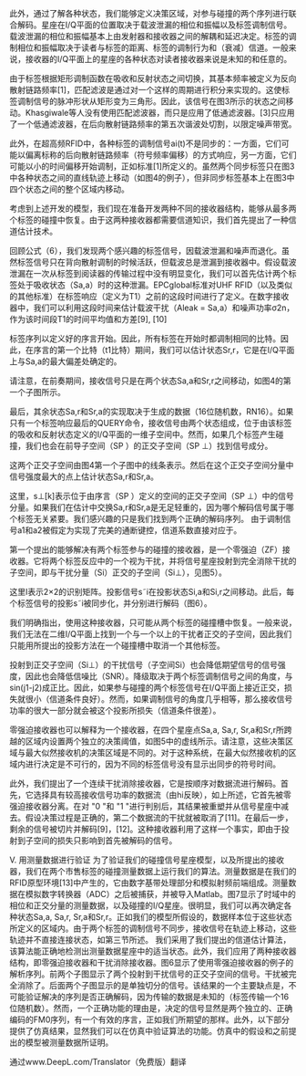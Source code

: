 此外，通过了解各种状态，我们能够定义决策区域，对参与碰撞的两个序列进行联合解码。星座在I/Q平面的位置取决于载波泄漏的相位和振幅以及标签调制信号。载波泄漏的相位和振幅基本上由发射器和接收器之间的解耦和延迟决定。标签的调制相位和振幅取决于读者与标签的距离、标签的调制行为和（衰减）信道。一般来说，接收器的I/Q平面上的星座的各种状态对读者接收器来说是未知的和任意的。

由于标签根据矩形调制函数在吸收和反射状态之间切换，其基本频率被定义为反向散射链路频率[1]，匹配滤波是通过对一个这样的周期进行积分来实现的。这使标签调制信号的脉冲形状从矩形变为三角形。因此，该信号在图3所示的状态之间移动。Khasgiwale等人没有使用匹配滤波器，而只是应用了低通滤波器。[3]只应用了一个低通滤波器，在后向散射链路频率的第五次谐波处切割，以限定噪声带宽。

此外，在超高频RFID中，各种标签的调制信号ai(t)不是同步的：一方面，它们可能以偏离标称的后向散射链路频率（符号频率偏移）的方式响应，另一方面，它们可能以小的时间偏移开始调制，正如标准[1]所定义的。虽然两个同步标签只在图3中各种状态之间的直线轨迹上移动（如图4的例子），但非同步标签基本上在图3中四个状态之间的整个区域内移动。

考虑到上述开发的模型，我们现在准备开发两种不同的接收器结构，能够从最多两个标签的碰撞中恢复。由于这两种接收器都需要信道知识，我们首先提出了一种信道估计技术。

回顾公式（6），我们发现两个感兴趣的标签信号，因载波泄漏和噪声而退化。虽然标签信号只在背向散射调制的时候活跃，但载波总是泄漏到接收器中。假设载波泄漏在一次从标签到阅读器的传输过程中没有明显变化，我们可以首先估计两个标签处于吸收状态（Sa,a）时的这种泄漏。EPCglobal标准对UHF RFID（以及类似的其他标准）在标签响应（定义为T1）之前的这段时间进行了定义。在数字接收器中，我们可以利用这段时间来估计载波干扰（Aleak = Sa,a）和噪声功率σ2n，作为该时间段T1的时间平均值和方差[9], [10]

标签序列以定义好的序言开始。因此，所有标签在开始时都调制相同的比特。因此，在序言的第一个比特（t1比特）期间，我们可以估计状态Sr,r，它是在I/Q平面上与Sa,a的最大偏差处确定的。

请注意，在前奏期间，接收信号只是在两个状态Sa,a和Sr,r之间移动，如图4的第一个子图所示。



最后，其余状态Sa,r和Sr,a的实现取决于生成的数据（16位随机数，RN16）。如果只有一个标签响应最后的QUERY命令，接收信号由两个状态组成，位于由该标签的吸收和反射状态定义的I/Q平面的一维子空间中。然而，如果几个标签产生碰撞，我们也会在前导子空间（SP ）的正交子空间（SP ⊥）找到信号成分。



这两个正交子空间由图4第一个子图中的线条表示。然后在这个正交子空间分量中信号强度最大的点上估计状态Sa,r和Sr,a。



这里，s⊥[k]表示位于由序言（SP ）定义的空间的正交子空间（SP ⊥）中的信号分量。如果我们在估计中交换Sa,r和Sr,a是无足轻重的，因为哪个解码信号属于哪个标签无关紧要。我们感兴趣的只是我们找到两个正确的解码序列。
由于调制信号a1和a2被假定为实现了完美的通断键控，信道系数直接对应于。



第一个提出的能够解决有两个标签参与的碰撞的接收器，是一个零强迫（ZF）接收器。它将两个标签反应中的一个视为干扰，并将信号星座投射到完全消除干扰的子空间，即与干扰分量（Si）正交的子空间（Si⊥），见图5）。

这里I表示2×2的识别矩阵。投影信号s˜i在投影状态Si,a和Si,r之间移动。此后，每个标签信号的投影s˜i被同步化，并分别进行解码（图6）。

我们明确指出，使用这种接收器，只可能从两个标签的碰撞槽中恢复。一般来说，我们无法在二维I/Q平面上找到一个与一个以上的干扰者正交的子空间，因此我们只能用所提出的投影方法在一个碰撞槽中取消一个其他标签。

投射到正交子空间（Si⊥）的干扰信号（子空间Si）也会降低期望信号的信号强度，因此也会降低信噪比（SNR）。降级取决于两个标签调制信号之间的角度，与sin(j1-j2)成正比。因此，如果参与碰撞的两个标签信号在I/Q平面上接近正交，损失就很小（信道条件良好）。然而，如果调制信号的角度几乎相等，那么接收信号功率的很大一部分就会被这个投影所损失（信道条件很差）。



零强迫接收器也可以解释为一个接收器，在四个星座点Sa,a, Sa,r, Sr,a和Sr,r所跨越的区域内设置两个独立的决策阈值，如图5中的虚线所示。请注意，这些决策区域与最大似然接收机的决策区域是不同的。对于这种系统，在最大似然接收机的区域内进行决定是不可行的，因为不同的标签信号没有显示出同步的符号时间。



此外，我们提出了一个连续干扰消除接收器，它是按顺序对数据流进行解码。首先，它选择具有较高接收信号功率的数据流（由hi反映），如上所述，它首先被零强迫接收器分离。在对 "0 "和 "1 "进行判别后，其结果被重塑并从信号星座中减去。假设决策过程是正确的，第二个数据流的干扰就被取消了[11]。在最后一步，剩余的信号被切片并解码[9]，[12]。这种接收器利用了这样一个事实，即由于投射到子空间的损失只影响到首先被解码的信号。



V. 用测量数据进行验证
为了验证我们的碰撞信号星座模型，以及所提出的接收器，我们在两个市售标签的碰撞测量数据上运行我们的算法。测量数据是在我们的RFID原型环境[13]中产生的，它由数字基带处理部分和模拟射频前端组成。测量数据在模拟数字转换器（ADC）之后被捕获，并被导入Matlab。图7显示了时域中的相位和正交分量的测量数据，以及碰撞的I/Q星座。很明显，我们可以再次确定各种状态Sa,a, Sa,r, Sr,a和Sr,r。正如我们的模型所假设的，数据样本位于这些状态所定义的区域内。由于两个标签的调制信号不同步，接收信号在轨迹上移动，这些轨迹并不直接连接状态，如第三节所述。
我们采用了我们提出的信道估计算法，该算法能正确地检测出测量数据星座中的适当状态。此外，我们应用了两种接收器结构，即零强迫接收器和干扰消除接收器。图6显示了使用零强迫接收器的例子的解析序列。前两个子图显示了两个投射到干扰信号的正交子空间的信号。干扰被完全消除了。后面两个子图显示的是单独切分的信号。该结果的一个主要缺点是，不可能验证解决的序列是否正确解码，因为传输的数据是未知的（标签传输一个16位随机数）。然而，一个正确功能的理由是，决定的信号显然是两个独立的、正确编码的FM0序列，有一个有效的序言，正如我们所期望的那样。此外，以下部分提供了仿真结果，显然我们可以在仿真中验证算法的功能。仿真中的假设和之前提出的模型被测量数据所证明。

通过www.DeepL.com/Translator（免费版）翻译